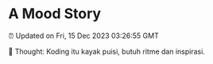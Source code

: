 # A Mood Story

⏰ Updated on Fri, 15 Dec 2023 03:26:55 GMT

💭 Thought: Koding itu kayak puisi, butuh ritme dan inspirasi.

